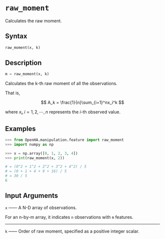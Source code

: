 # `raw_moment`

Calculates the raw moment.

## Syntax

```python
raw_moment(x, k)
```

## Description

```python
m = raw_moment(x, k)
```

Calculates the k-th raw moment of all the observations.

That is,

$$
A_k = \frac{1}{n}\sum_{i=1}^nx_i^k
$$

where $x_i,i=1,2,\cdots,n$ represents the $i$-th observed value.

## Examples

```python
>>> from OpenHA.manipulation.feature import raw_moment
>>> import numpy as np

>>> x = np.array([0, 1, 2, 3, 4])
>>> print(raw_moment(x, 2))

# = (0^2 + 1^2 + 2^2 + 3^2 + 4^2) / 5
# = (0 + 1 + 4 + 9 + 16) / 5
# = 30 / 5
6

```

## Input Arguments

`x` —— A N-D array of observations.

For an n-by-m array, it indicates `n` observations with `m` features.

---

`k` —— Order of raw moment, specified as a positive integer scalar.
